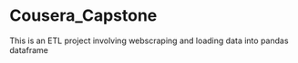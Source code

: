# Cousera_Capstone
This is an ETL project involving  webscraping and loading data into pandas dataframe
